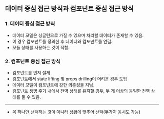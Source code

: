 ## 데이터 중심 접근 방식과 컴포넌트 중심 접근 방식

### 1. 데이터 중심 접근 방식

- 데이터 모델은 싱글턴으로 가질 수 있으며 처리할 데이터가 존재할 수 있음.
- 이 경우 컴포넌트를 정의한 후 데이터와 컴포넌트를 연결.
- 모듈 상태를 사용하는 것이 적함.

### 2. 컴포넌트 중심 접근 방식

- 컴포넌트를 먼저 설계
- 컴포넌트에서 state lifting 및 props drilling이 어려운 경우 도입
- 데이터 모델이 컴포넌트에 강한 의존성을 지님.
- 컴포넌트 생명 주기 내에서 전역 상태를 유지할 경우, 두 개 이상의 동일한 전역 상태를 둘 수 있음.

---

- 꼭 하나만 선택하는 것이 아니라 상황에 맞추어 선택(두가지 동시도 가능)
